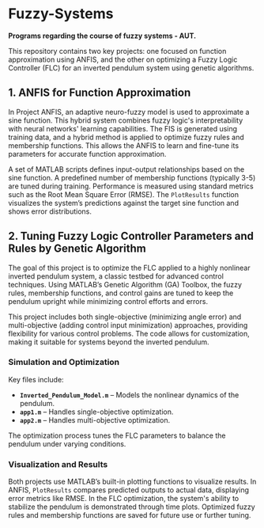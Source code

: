 # Fuzzy-Systems  
**Programs regarding the course of fuzzy systems - AUT.**  

This repository contains two key projects: one focused on function approximation using ANFIS, and the other on optimizing a Fuzzy Logic Controller (FLC) for an inverted pendulum system using genetic algorithms.

## 1. ANFIS for Function Approximation  
In Project ANFIS, an adaptive neuro-fuzzy model is used to approximate a sine function. This hybrid system combines fuzzy logic's interpretability with neural networks' learning capabilities. The FIS is generated using training data, and a hybrid method is applied to optimize fuzzy rules and membership functions. This allows the ANFIS to learn and fine-tune its parameters for accurate function approximation.

A set of MATLAB scripts defines input-output relationships based on the sine function. A predefined number of membership functions (typically 3-5) are tuned during training. Performance is measured using standard metrics such as the Root Mean Square Error (RMSE). The `PlotResults` function visualizes the system’s predictions against the target sine function and shows error distributions.

## 2. Tuning Fuzzy Logic Controller Parameters and Rules by Genetic Algorithm  
The goal of this project is to optimize the FLC applied to a highly nonlinear inverted pendulum system, a classic testbed for advanced control techniques. Using MATLAB’s Genetic Algorithm (GA) Toolbox, the fuzzy rules, membership functions, and control gains are tuned to keep the pendulum upright while minimizing control efforts and errors.

This project includes both single-objective (minimizing angle error) and multi-objective (adding control input minimization) approaches, providing flexibility for various control problems. The code allows for customization, making it suitable for systems beyond the inverted pendulum.

### Simulation and Optimization  
Key files include:
- **`Inverted_Pendulum_Model.m`** – Models the nonlinear dynamics of the pendulum.
- **`app1.m`** – Handles single-objective optimization.
- **`app2.m`** – Handles multi-objective optimization.

The optimization process tunes the FLC parameters to balance the pendulum under varying conditions.

### Visualization and Results  
Both projects use MATLAB’s built-in plotting functions to visualize results. In ANFIS, `PlotResults` compares predicted outputs to actual data, displaying error metrics like RMSE. In the FLC optimization, the system's ability to stabilize the pendulum is demonstrated through time plots. Optimized fuzzy rules and membership functions are saved for future use or further tuning.
